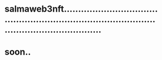 # salmaweb3nft........................................................................................................................
# soon..
